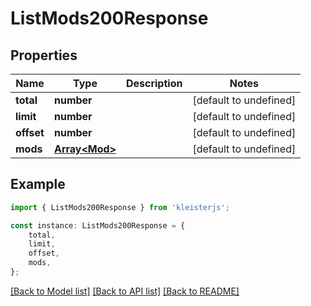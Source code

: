 # ListMods200Response


## Properties

Name | Type | Description | Notes
------------ | ------------- | ------------- | -------------
**total** | **number** |  | [default to undefined]
**limit** | **number** |  | [default to undefined]
**offset** | **number** |  | [default to undefined]
**mods** | [**Array&lt;Mod&gt;**](Mod.md) |  | [default to undefined]

## Example

```typescript
import { ListMods200Response } from 'kleisterjs';

const instance: ListMods200Response = {
    total,
    limit,
    offset,
    mods,
};
```

[[Back to Model list]](../README.md#documentation-for-models) [[Back to API list]](../README.md#documentation-for-api-endpoints) [[Back to README]](../README.md)
